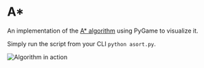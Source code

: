 # A*
An implementation of the [A* algorithm](https://en.wikipedia.org/wiki/A*_search_algorithm) using PyGame to visualize it.

Simply run the script from your CLI `python asort.py`.

![Algorithm in action](https://media.giphy.com/media/EgYK4s4oMlDXonzAnc/giphy.gif)
